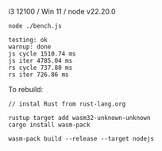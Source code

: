 i3 12100 / Win 11 / node v22.20.0
```
node ./bench.js

testing: ok
warnup: done
js cycle 1510.74 ms
js iter 4785.04 ms
rs cycle 737.80 ms
rs iter 726.86 ms
```

To rebuild:
```
// instal Rust from rust-lang.org

rustup target add wasm32-unknown-unknown
cargo install wasm-pack

wasm-pack build --release --target nodejs
```
